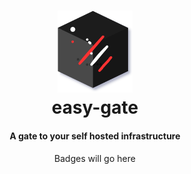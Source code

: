 <h1 align="center">
  <a href="https://github.com/r7wx/easy-gate"><img width="120" src="assets/logo.svg" /></a>
  <br /> 
  easy-gate
</h1>
<h4 align="center">A gate to your self hosted infrastructure</h3>

<p align="center">
   Badges will go here
</p>
